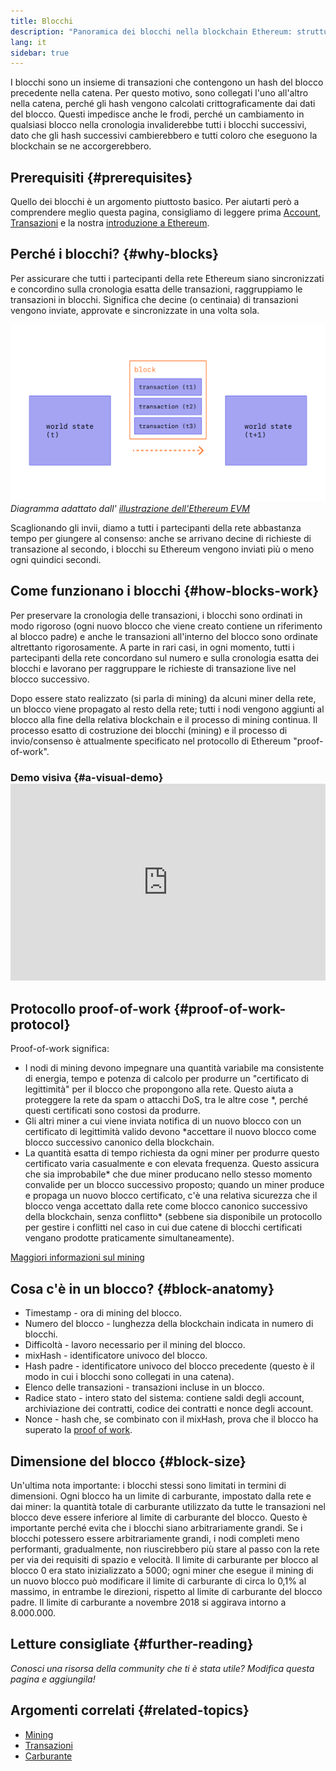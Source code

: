 ```yaml
---
title: Blocchi
description: "Panoramica dei blocchi nella blockchain Ethereum: struttura dati, a cosa servono e come sono fatti."
lang: it
sidebar: true
---
```


I blocchi sono un insieme di transazioni che contengono un hash del blocco precedente nella catena. Per questo motivo, sono collegati l'uno all'altro nella catena, perché gli hash vengono calcolati crittograficamente dai dati del blocco. Questi impedisce anche le frodi, perché un cambiamento in qualsiasi blocco nella cronologia invaliderebbe tutti i blocchi successivi, dato che gli hash successivi cambierebbero e tutti coloro che eseguono la blockchain se ne accorgerebbero.

## Prerequisiti {#prerequisites}

Quello dei blocchi è un argomento piuttosto basico. Per aiutarti però a comprendere meglio questa pagina, consigliamo di leggere prima [Account](/en/developers/docs/accounts/), [Transazioni](/en/developers/docs/transactions/) e la nostra [introduzione a Ethereum](/en/developers/docs/intro-to-ethereum/).

<!--The content below was provided by Brian Gu with exception of "what's in a block"-->

## Perché i blocchi? {#why-blocks}

Per assicurare che tutti i partecipanti della rete Ethereum siano sincronizzati e concordino sulla cronologia esatta delle transazioni, raggruppiamo le transazioni in blocchi. Significa che decine (o centinaia) di transazioni vengono inviate, approvate e sincronizzate in una volta sola.

![Diagramma che mostra una transazione in un blocco che causa cambiamenti di stato](../../../../../developers/docs/blocks/tx-block.png) _Diagramma adattato dall' [illustrazione dell'Ethereum EVM](https://takenobu-hs.github.io/downloads/ethereum_evm_illustrated.pdf)_

Scaglionando gli invii, diamo a tutti i partecipanti della rete abbastanza tempo per giungere al consenso: anche se arrivano decine di richieste di transazione al secondo, i blocchi su Ethereum vengono inviati più o meno ogni quindici secondi.

## Come funzionano i blocchi {#how-blocks-work}

Per preservare la cronologia delle transazioni, i blocchi sono ordinati in modo rigoroso (ogni nuovo blocco che viene creato contiene un riferimento al blocco padre) e anche le transazioni all'interno del blocco sono ordinate altrettanto rigorosamente. A parte in rari casi, in ogni momento, tutti i partecipanti della rete concordano sul numero e sulla cronologia esatta dei blocchi e lavorano per raggruppare le richieste di transazione live nel blocco successivo.

Dopo essere stato realizzato (si parla di mining) da alcuni miner della rete, un blocco viene propagato al resto della rete; tutti i nodi vengono aggiunti al blocco alla fine della relativa blockchain e il processo di mining continua. Il processo esatto di costruzione dei blocchi (mining) e il processo di invio/consenso è attualmente specificato nel protocollo di Ethereum "proof-of-work".

### Demo visiva {#a-visual-demo} <iframe width="100%" height="315" src="https://www.youtube.com/embed/_160oMzblY8" frameborder="0" allow="accelerometer; autoplay; clipboard-write; encrypted-media; gyroscope; picture-in-picture" allowfullscreen mark="crwd-mark"></iframe>

## Protocollo proof-of-work {#proof-of-work-protocol}

Proof-of-work significa:

- I nodi di mining devono impegnare una quantità variabile ma consistente di energia, tempo e potenza di calcolo per produrre un "certificato di legittimità" per il blocco che propongono alla rete. Questo aiuta a proteggere la rete da spam o attacchi DoS, tra le altre cose \*, perché questi certificati sono costosi da produrre.
- Gli altri miner a cui viene inviata notifica di un nuovo blocco con un certificato di legittimità valido devono \*accettare il nuovo blocco come blocco successivo canonico della blockchain.
- La quantità esatta di tempo richiesta da ogni miner per produrre questo certificato varia casualmente e con elevata frequenza. Questo assicura che sia improbabile* che due miner producano nello stesso momento convalide per un blocco successivo proposto; quando un miner produce e propaga un nuovo blocco certificato, c'è una relativa sicurezza che il blocco venga accettato dalla rete come blocco canonico successivo della blockchain, senza conflitto* (sebbene sia disponibile un protocollo per gestire i conflitti nel caso in cui due catene di blocchi certificati vengano prodotte praticamente simultaneamente).

[Maggiori informazioni sul mining](/en/developers/docs/consensus-mechanisms/pow/mining/)

## Cosa c'è in un blocco? {#block-anatomy}

- Timestamp - ora di mining del blocco.
- Numero del blocco - lunghezza della blockchain indicata in numero di blocchi.
- Difficoltà - lavoro necessario per il mining del blocco.
- mixHash - identificatore univoco del blocco.
- Hash padre - identificatore univoco del blocco precedente (questo è il modo in cui i blocchi sono collegati in una catena).
- Elenco delle transazioni - transazioni incluse in un blocco.
- Radice stato - intero stato del sistema: contiene saldi degli account, archiviazione dei contratti, codice dei contratti e nonce degli account.
- Nonce - hash che, se combinato con il mixHash, prova che il blocco ha superato la [proof of work](/developers/docs/consensus-mechanisms/pow/).

## Dimensione del blocco {#block-size}

Un'ultima nota importante: i blocchi stessi sono limitati in termini di dimensioni. Ogni blocco ha un limite di carburante, impostato dalla rete e dai miner: la quantità totale di carburante utilizzato da tutte le transazioni nel blocco deve essere inferiore al limite di carburante del blocco. Questo è importante perché evita che i blocchi siano arbitrariamente grandi. Se i blocchi potessero essere arbitrariamente grandi, i nodi completi meno performanti, gradualmente, non riuscirebbero più stare al passo con la rete per via dei requisiti di spazio e velocità. Il limite di carburante per blocco al blocco 0 era stato inizializzato a 5000; ogni miner che esegue il mining di un nuovo blocco può modificare il limite di carburante di circa lo 0,1% al massimo, in entrambe le direzioni, rispetto al limite di carburante del blocco padre. Il limite di carburante a novembre 2018 si aggirava intorno a 8.000.000.

## Letture consigliate {#further-reading}

_Conosci una risorsa della community che ti è stata utile? Modifica questa pagina e aggiungila!_

## Argomenti correlati {#related-topics}

- [Mining](/en/developers/docs/consensus-mechanisms/pow/mining/)
- [Transazioni](/en/developers/docs/transactions/)
- [Carburante](/en/developers/docs/gas/)
